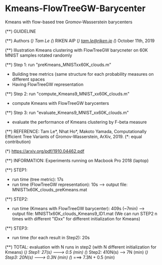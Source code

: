 # Kmeans-FlowTreeGW-Barycenter
Kmeans with flow-based tree Gromov-Wasserstein barycenters

(**) GUIDELINE 

(**) Authors
(*) Tam Le
(*) RIKEN AIP
(*) tam.le@riken.jp
(*) October 11th, 2019

(**) Illustration Kmeans clustering with FlowTreeGW barycneter on 60K MNIST samples rotated randomly

(**) Step 1: run "preKmeans_MNISTxx60K_clouds.m"
 + Building tree metrics (same structure for each probability measures on different spaces
 + Having FlowTreeGW representation

(**) Step 2: run "compute_Kmeans9_MNIST_xx60K_clouds.m"
 + compute Kmeans with FlowTreeGW barycenters

(**) Step 3: run "evaluate_Kmeans9_MNIST_xx60K_clouds.m"
 + evaluate the performance of Kmeans clustering by F-beta measure

(**) REFERENCE:
 Tam Le*, Nhat Ho*, Makoto Yamada, Computationally Efficient Tree Variants of Gromov-Wasserstein, ArXiv, 2019. (*: equal contribution)
 
 (*) https://arxiv.org/pdf/1910.04462.pdf


(**) INFORMATION: Experiments running on Macbook Pro 2018 (laptop)

(**) STEP1:
 + run time (tree metric): 17s
 + run time (FlowTreeGW representation): 10s
 --> output file: MNIST1x60K_clouds_preKmeans.mat

(**) STEP2:
 + run time (Kmeans with FlowTreeGW barycenter): 409s (~7min)
 --> output file: MNIST1x60K_clouds_Kmeans9_ID1.mat
 (We can run STEP2 n times with different "IDxx" for different initialization for Kmeans)

(**) STEP3:
 + run time (for each result in Step2): 20s

(**) TOTAL: evaluation with N runs in step2 (with N different initialization for Kmeans)
(*) Step1: 27(s) ---> 0.5 (min)
(*) Step2: 410N(s) --> 7N (min)
(*) Step3: 20N(s) ---> 0.3N (min)
(*)  ===> 7.3N + 0.5 (min)






